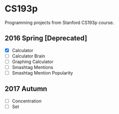 # CS193p
Programming projects from Stanford CS193p course.

## 2016 Spring [Deprecated]
- [x] Calculator
- [ ] Calculator Brain
- [ ] Graphing Calculator
- [ ] Smashtag Mentions
- [ ] Smashtag Mention Popularity

## 2017 Autumn
- [ ] Concentration
- [ ] Set
